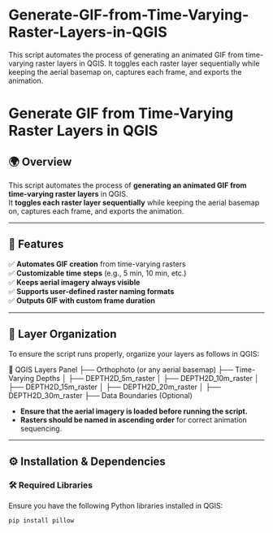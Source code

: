 # Generate-GIF-from-Time-Varying-Raster-Layers-in-QGIS
This script automates the process of generating an animated GIF from time-varying raster layers in QGIS.   It toggles each raster layer sequentially while keeping the aerial basemap on, captures each frame, and exports the animation.

# **Generate GIF from Time-Varying Raster Layers in QGIS**

## **🌍 Overview**
This script automates the process of **generating an animated GIF from time-varying raster layers** in QGIS.  
It **toggles each raster layer sequentially** while keeping the aerial basemap on, captures each frame, and exports the animation.

---

## **🚀 Features**
✅ **Automates GIF creation** from time-varying rasters  
✅ **Customizable time steps** (e.g., 5 min, 10 min, etc.)  
✅ **Keeps aerial imagery always visible**  
✅ **Supports user-defined raster naming formats**  
✅ **Outputs GIF with custom frame duration**  

---

## **📂 Layer Organization**
To ensure the script runs properly, organize your layers as follows in QGIS:

📂 QGIS Layers Panel ├── Orthophoto (or any aerial basemap) ├── Time-Varying Depths │ ├── DEPTH2D_5m_raster │ ├── DEPTH2D_10m_raster │ ├── DEPTH2D_15m_raster │ ├── DEPTH2D_20m_raster │ ├── DEPTH2D_30m_raster ├── Data Boundaries (Optional)

- **Ensure that the aerial imagery is loaded before running the script.**  
- **Rasters should be named in ascending order** for correct animation sequencing.  

---

## **⚙️ Installation & Dependencies**
### **🛠 Required Libraries**
Ensure you have the following Python libraries installed in QGIS:
```sh
pip install pillow
